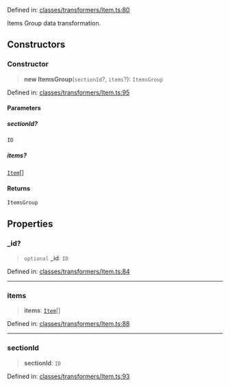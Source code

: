 Defined in: [classes/transformers/Item.ts:80](https://github.com/continuousactivelearning/cal/blob/30fc76483b4a27a3eb2e18b9977ba472853191ce/backend/src/modules/courses/classes/transformers/Item.ts#L80)

Items Group data transformation.

## Constructors

### Constructor

> **new ItemsGroup**(`sectionId`?, `items`?): `ItemsGroup`

Defined in: [classes/transformers/Item.ts:95](https://github.com/continuousactivelearning/cal/blob/30fc76483b4a27a3eb2e18b9977ba472853191ce/backend/src/modules/courses/classes/transformers/Item.ts#L95)

#### Parameters

##### sectionId?

`ID`

##### items?

[`Item`](Item/Item.md)[]

#### Returns

`ItemsGroup`

## Properties

### \_id?

> `optional` **\_id**: `ID`

Defined in: [classes/transformers/Item.ts:84](https://github.com/continuousactivelearning/cal/blob/30fc76483b4a27a3eb2e18b9977ba472853191ce/backend/src/modules/courses/classes/transformers/Item.ts#L84)

***

### items

> **items**: [`Item`](Item/Item.md)[]

Defined in: [classes/transformers/Item.ts:88](https://github.com/continuousactivelearning/cal/blob/30fc76483b4a27a3eb2e18b9977ba472853191ce/backend/src/modules/courses/classes/transformers/Item.ts#L88)

***

### sectionId

> **sectionId**: `ID`

Defined in: [classes/transformers/Item.ts:93](https://github.com/continuousactivelearning/cal/blob/30fc76483b4a27a3eb2e18b9977ba472853191ce/backend/src/modules/courses/classes/transformers/Item.ts#L93)
